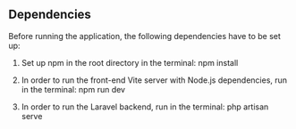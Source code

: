 ## Dependencies
Before running the application, the following dependencies have to be set up:

1. Set up npm in the root directory in the terminal: npm install 

2. In order to run the front-end Vite server with Node.js dependencies, run in the terminal: npm run dev

3. In order to run the Laravel backend, run in the terminal: php artisan serve

